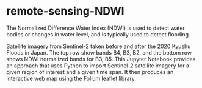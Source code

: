 # remote-sensing-NDWI
The Normalized Difference Water Index (NDWI) is used to detect water bodies or changes in water level, and is typically used to detect flooding.


Satellite imagery from Sentinel-2 taken before and after the 2020 Kyushu Floods in Japan. The top row show bands B4, B3, B2, and the bottom row shows NDWI normalized bands for B3, B5.
This Jupyter Notebook provides an approach that uses Python to import Sentinel-2 satellite imagery for a given region of interest and a given time span. It then produces an interactive web map using the Folium leaflet library.

